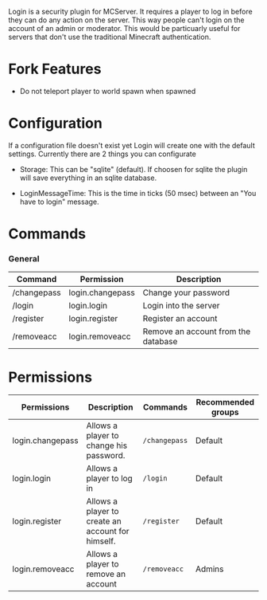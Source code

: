 Login is a security plugin for MCServer.  It requires a player to log in before they can do any action on the server.  This way people can't login on the account of an admin or moderator. This would be particuarly useful for servers that don't use the traditional Minecraft authentication.

# Fork Features
- Do not teleport player to world spawn when spawned

# Configuration
If a configuration file doesn't exist yet Login will create one with the default settings. Currently there are 2 things you can configurate 
 
 -  Storage: This can be "sqlite" (default). If choosen for sqlite the plugin will save everything in an sqlite database.


 -  LoginMessageTime: This is the time in ticks (50 msec) between an "You have to login" message. 


# Commands

### General
| Command | Permission | Description |
| ------- | ---------- | ----------- |
|/changepass | login.changepass | Change your password|
|/login | login.login | Login into the server|
|/register | login.register | Register an account|
|/removeacc | login.removeacc | Remove an account from the database|



# Permissions
| Permissions | Description | Commands | Recommended groups |
| ----------- | ----------- | -------- | ------------------ |
| login.changepass | Allows a player to change his password. | `/changepass` | Default |
| login.login | Allows a player to log in | `/login` | Default |
| login.register | Allows a player to create an account for himself. | `/register` | Default |
| login.removeacc | Allows a player to remove an account | `/removeacc` | Admins |
